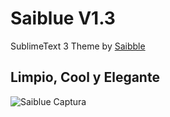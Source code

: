 # Saiblue V1.3
SublimeText 3 Theme by [Saibble](http://saibble.net/)

## Limpio, Cool y Elegante
![Saiblue Captura](http://i1339.photobucket.com/albums/o704/reykrad/Captura_zps4zk0tyks.png)
